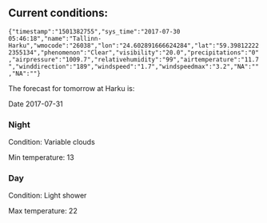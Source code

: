 ## Current conditions: 
 ``` {"timestamp":"1501382755","sys_time":"2017-07-30 05:46:18","name":"Tallinn-Harku","wmocode":"26038","lon":"24.602891666624284","lat":"59.398122222355134","phenomenon":"Clear","visibility":"20.0","precipitations":"0","airpressure":"1009.7","relativehumidity":"99","airtemperature":"11.7","winddirection":"189","windspeed":"1.7","windspeedmax":"3.2","NA":"","NA":""} ```

 The forecast for tomorrow at Harku is: 

Date 2017-07-31 

### Night 

Condition: Variable clouds 

Min temperature: 13 

### Day 

Condition: Light shower 

Max temperature: 22 

